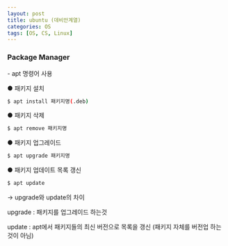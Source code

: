 ```yaml
---
layout: post
title: ubuntu (데비안계열)
categories: OS
tags: [OS, CS, Linux]
---
```



### Package Manager

\- apt 명령어 사용

● 패키지 설치

```bash
$ apt install 패키지명(.deb)
```

● 패키지 삭제

```bash
$ apt remove 패키지명
```

● 패키지 업그레이드

```bash
$ apt upgrade 패키지명
```

● 패키지 업데이트 목록 갱신

```bash
$ apt update
```

→ upgrade와 update의 차이

upgrade : 패키지를 업그레이드 하는것

update : apt에서 패키지들의 최신 버전으로 목록을 갱신 (패키지 자체를 버전업 하는것이 아님)